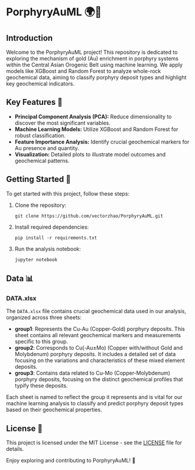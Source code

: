 # PorphyryAuML 🌍🔬

## Introduction
Welcome to the PorphyryAuML project! This repository is dedicated to exploring the mechanism of gold (Au) enrichment in porphyry systems within the Central Asian Orogenic Belt using machine learning. We apply models like XGBoost and Random Forest to analyze whole-rock geochemical data, aiming to classify porphyry deposit types and highlight key geochemical indicators.

## Key Features 🌟
- **Principal Component Analysis (PCA):** Reduce dimensionality to discover the most significant variables.
- **Machine Learning Models:** Utilize XGBoost and Random Forest for robust classification.
- **Feature Importance Analysis:** Identify crucial geochemical markers for Au presence and quantity.
- **Visualization:** Detailed plots to illustrate model outcomes and geochemical patterns.

## Getting Started 🚀
To get started with this project, follow these steps:
1. Clone the repository:
   ```
   git clone https://github.com/vectorzhao/PorphyryAuML.git
   ```
2. Install required dependencies:
   ```
   pip install -r requirements.txt
   ```
3. Run the analysis notebook:
   ```
   jupyter notebook
   ```

## Data 📊

### DATA.xlsx
The `DATA.xlsx` file contains crucial geochemical data used in our analysis, organized across three sheets:

- **group1**: Represents the Cu-Au (Copper-Gold) porphyry deposits. This sheet contains all relevant geochemical markers and measurements specific to this group.
- **group2**: Corresponds to Cu(-Au±Mo) (Copper with/without Gold and Molybdenum) porphyry deposits. It includes a detailed set of data focusing on the variations and characteristics of these mixed element deposits.
- **group3**: Contains data related to Cu-Mo (Copper-Molybdenum) porphyry deposits, focusing on the distinct geochemical profiles that typify these deposits.

Each sheet is named to reflect the group it represents and is vital for our machine learning analysis to classify and predict porphyry deposit types based on their geochemical properties.

## License 📜
This project is licensed under the MIT License - see the [LICENSE](LICENSE) file for details.


Enjoy exploring and contributing to PorphyryAuML! 🌟
